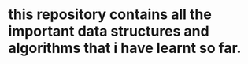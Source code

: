 # this repository contains all the important data structures and algorithms that i have learnt so far.
